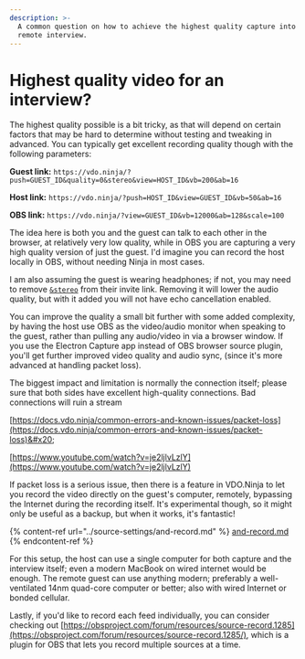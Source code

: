 ```yaml
---
description: >-
  A common question on how to achieve the highest quality capture into OBS for a
  remote interview.
---
```


# Highest quality video for an interview?

The highest quality possible is a bit tricky, as that will depend on certain factors that may be hard to determine without testing and tweaking in advanced. You can typically get excellent recording quality though with the following parameters:&#x20;

**Guest link:** `https://vdo.ninja/?push=GUEST_ID&quality=0&stereo&view=HOST_ID&vb=200&ab=16`&#x20;

**Host link:** `https://vdo.ninja/?push=HOST_ID&view=GUEST_ID&vb=50&ab=16`&#x20;

**OBS link:** `https://vdo.ninja/?view=GUEST_ID&vb=12000&ab=128&scale=100`&#x20;

The idea here is both you and the guest can talk to each other in the browser, at relatively very low quality, while in OBS you are capturing a very high quality version of just the guest. I'd imagine you can record the host locally in OBS, without needing Ninja in most cases.

I am also assuming the guest is wearing headphones; if not, you may need to remove [`&stereo`](../general-settings/stereo.md) from their invite link. Removing it will lower the audio quality, but with it added you will not have echo cancellation enabled.

You can improve the quality a small bit further with some added complexity, by having the host use OBS as the video/audio monitor when speaking to the guest, rather than pulling any audio/video in via a browser window. If you use the Electron Capture app instead of OBS browser source plugin, you'll get further improved video quality and audio sync, (since it's more advanced at handling packet loss).

The biggest impact and limitation is normally the connection itself; please sure that both sides have excellent high-quality connections. Bad connections will ruin a stream&#x20;

[https://docs.vdo.ninja/common-errors-and-known-issues/packet-loss](https://docs.vdo.ninja/common-errors-and-known-issues/packet-loss)&#x20;

[https://www.youtube.com/watch?v=je2ljlvLzlY](https://www.youtube.com/watch?v=je2ljlvLzlY)

If packet loss is a serious issue, then there is a feature in VDO.Ninja to let you record the video directly on the guest's computer, remotely, bypassing the Internet during the recording itself. It's experimental though, so it might only be useful as a backup, but when it works, it's fantastic!

{% content-ref url="../source-settings/and-record.md" %}
[and-record.md](../source-settings/and-record.md)
{% endcontent-ref %}

For this setup, the host can use a single computer for both capture and the interview itself; even a modern MacBook on wired internet would be enough. The remote guest can use anything modern; preferably a well-ventilated 14nm quad-core computer or better; also with wired Internet or bonded cellular.

Lastly, if you'd like to record each feed individually, you can consider checking out [https://obsproject.com/forum/resources/source-record.1285](https://obsproject.com/forum/resources/source-record.1285/), which is a plugin for OBS that lets you record multiple sources at a time.
